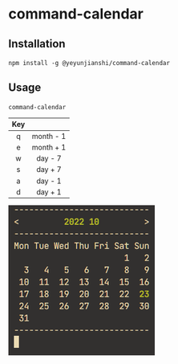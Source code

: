 # command-calendar
## Installation
``` 
npm install -g @yeyunjianshi/command-calendar
```

## Usage
```
command-calendar
```
| Key |  |
|:-:| :----: |
| q | month - 1 |
| e | month + 1 |
| w | day - 7 |
| s | day + 7 |
| a | day - 1 |
| d | day + 1 |

![image](https://github.com/yeyunjianshi/command-calenader/blob/main/assets/01.effect.png)

